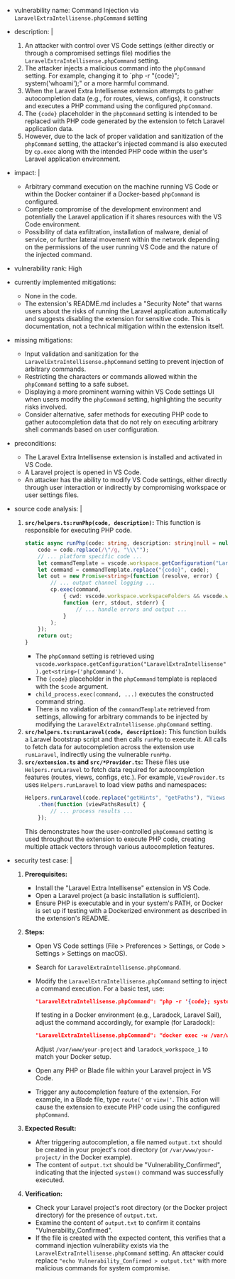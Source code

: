 - vulnerability name: Command Injection via `LaravelExtraIntellisense.phpCommand` setting
- description: |
  1. An attacker with control over VS Code settings (either directly or through a compromised settings file) modifies the `LaravelExtraIntellisense.phpCommand` setting.
  2. The attacker injects a malicious command into the `phpCommand` setting. For example, changing it to `php -r "{code}"; system('whoami');" or a more harmful command.
  3. When the Laravel Extra Intellisense extension attempts to gather autocompletion data (e.g., for routes, views, configs), it constructs and executes a PHP command using the configured `phpCommand`.
  4. The `{code}` placeholder in the `phpCommand` setting is intended to be replaced with PHP code generated by the extension to fetch Laravel application data.
  5. However, due to the lack of proper validation and sanitization of the `phpCommand` setting, the attacker's injected command is also executed by `cp.exec` along with the intended PHP code within the user's Laravel application environment.
- impact: |
  - Arbitrary command execution on the machine running VS Code or within the Docker container if a Docker-based `phpCommand` is configured.
  - Complete compromise of the development environment and potentially the Laravel application if it shares resources with the VS Code environment.
  - Possibility of data exfiltration, installation of malware, denial of service, or further lateral movement within the network depending on the permissions of the user running VS Code and the nature of the injected command.
- vulnerability rank: High
- currently implemented mitigations:
  - None in the code.
  - The extension's README.md includes a "Security Note" that warns users about the risks of running the Laravel application automatically and suggests disabling the extension for sensitive code. This is documentation, not a technical mitigation within the extension itself.
- missing mitigations:
  - Input validation and sanitization for the `LaravelExtraIntellisense.phpCommand` setting to prevent injection of arbitrary commands.
  - Restricting the characters or commands allowed within the `phpCommand` setting to a safe subset.
  - Displaying a more prominent warning within VS Code settings UI when users modify the `phpCommand` setting, highlighting the security risks involved.
  - Consider alternative, safer methods for executing PHP code to gather autocompletion data that do not rely on executing arbitrary shell commands based on user configuration.
- preconditions:
  - The Laravel Extra Intellisense extension is installed and activated in VS Code.
  - A Laravel project is opened in VS Code.
  - An attacker has the ability to modify VS Code settings, either directly through user interaction or indirectly by compromising workspace or user settings files.
- source code analysis: |
  1. **`src/helpers.ts:runPhp(code, description)`:** This function is responsible for executing PHP code.
     ```typescript
     static async runPhp(code: string, description: string|null = null) : Promise<string> {
         code = code.replace(/\"/g, "\\\"");
         // ... platform specific code ...
         let commandTemplate = vscode.workspace.getConfiguration("LaravelExtraIntellisense").get<string>('phpCommand') ?? "php -r \"{code}\"";
         let command = commandTemplate.replace("{code}", code);
         let out = new Promise<string>(function (resolve, error) {
             // ... output channel logging ...
             cp.exec(command,
                 { cwd: vscode.workspace.workspaceFolders && vscode.workspace.workspaceFolders.length > 0 ? vscode.workspace.workspaceFolders[0].uri.fsPath : undefined },
                 function (err, stdout, stderr) {
                     // ... handle errors and output ...
                 }
             );
         });
         return out;
     }
     ```
     - The `phpCommand` setting is retrieved using `vscode.workspace.getConfiguration("LaravelExtraIntellisense").get<string>('phpCommand')`.
     - The `{code}` placeholder in the `phpCommand` template is replaced with the `$code` argument.
     - `child_process.exec(command, ...)` executes the constructed command string.
     - There is no validation of the `commandTemplate` retrieved from settings, allowing for arbitrary commands to be injected by modifying the `LaravelExtraIntellisense.phpCommand` setting.
  2. **`src/helpers.ts:runLaravel(code, description)`:** This function builds a Laravel bootstrap script and then calls `runPhp` to execute it. All calls to fetch data for autocompletion across the extension use `runLaravel`, indirectly using the vulnerable `runPhp`.
  3. **`src/extension.ts` and `src/*Provider.ts`:** These files use `Helpers.runLaravel` to fetch data required for autocompletion features (routes, views, configs, etc.).  For example, `ViewProvider.ts` uses `Helpers.runLaravel` to load view paths and namespaces:
     ```typescript
     Helpers.runLaravel(code.replace("getHints", "getPaths"), "Views paths")
         .then(function (viewPathsResult) {
             // ... process results ...
         });
     ```
     This demonstrates how the user-controlled `phpCommand` setting is used throughout the extension to execute PHP code, creating multiple attack vectors through various autocompletion features.

- security test case: |
  1. **Prerequisites:**
     - Install the "Laravel Extra Intellisense" extension in VS Code.
     - Open a Laravel project (a basic installation is sufficient).
     - Ensure PHP is executable and in your system's PATH, or Docker is set up if testing with a Dockerized environment as described in the extension's README.

  2. **Steps:**
     - Open VS Code settings (File > Preferences > Settings, or Code > Settings > Settings on macOS).
     - Search for `LaravelExtraIntellisense.phpCommand`.
     - Modify the `LaravelExtraIntellisense.phpCommand` setting to inject a command execution. For a basic test, use:
       ```json
       "LaravelExtraIntellisense.phpCommand": "php -r '{code}; system(\"echo Vulnerability_Confirmed > output.txt\");'"
       ```
       If testing in a Docker environment (e.g., Laradock, Laravel Sail), adjust the command accordingly, for example (for Laradock):
       ```json
       "LaravelExtraIntellisense.phpCommand": "docker exec -w /var/www/your-project -u laradock laradock_workspace_1 php -r '{code}; system(\"echo Vulnerability_Confirmed > /var/www/your-project/output.txt\");'"
       ```
       Adjust `/var/www/your-project` and `laradock_workspace_1` to match your Docker setup.

     - Open any PHP or Blade file within your Laravel project in VS Code.
     - Trigger any autocompletion feature of the extension. For example, in a Blade file, type `route('` or `view('`. This action will cause the extension to execute PHP code using the configured `phpCommand`.

  3. **Expected Result:**
     - After triggering autocompletion, a file named `output.txt` should be created in your project's root directory (or `/var/www/your-project/` in the Docker example).
     - The content of `output.txt` should be "Vulnerability_Confirmed", indicating that the injected `system()` command was successfully executed.

  4. **Verification:**
     - Check your Laravel project's root directory (or the Docker project directory) for the presence of `output.txt`.
     - Examine the content of `output.txt` to confirm it contains "Vulnerability_Confirmed".
     - If the file is created with the expected content, this verifies that a command injection vulnerability exists via the `LaravelExtraIntellisense.phpCommand` setting. An attacker could replace `"echo Vulnerability_Confirmed > output.txt"` with more malicious commands for system compromise.
